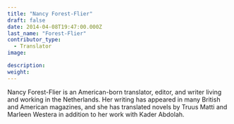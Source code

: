 ```yaml
---
title: "Nancy Forest-Flier"
draft: false
date: 2014-04-08T19:47:00.000Z
last_name: "Forest-Flier"
contributor_type:
  - Translator
image:

description:
weight:
---
```


Nancy Forest-Flier is an American-born translator, editor, and writer living and working in the Netherlands. Her writing has appeared in many British and American magazines, and she has translated novels by Truus Matti and Marleen Westera in addition to her work with Kader Abdolah.

